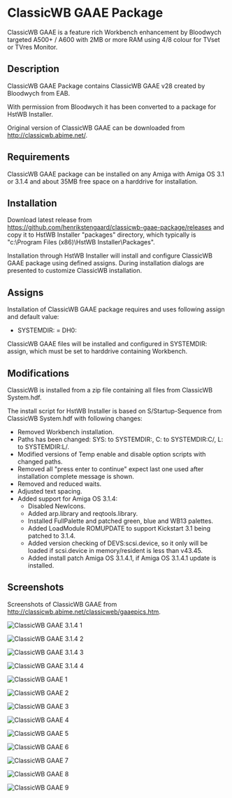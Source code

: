 # ClassicWB GAAE Package

ClassicWB GAAE is a feature rich Workbench enhancement by Bloodwych targeted A500+ / A600 with 2MB or more RAM using 4/8 colour for TVset or TVres Monitor.

## Description

ClassicWB GAAE Package contains ClassicWB GAAE v28 created by Bloodwych from EAB. 

With permission from Bloodwych it has been converted to a package for HstWB Installer.

Original version of ClassicWB GAAE can be downloaded from http://classicwb.abime.net/.

## Requirements

ClassicWB GAAE package can be installed on any Amiga with Amiga OS 3.1 or 3.1.4 and about 35MB free space on a harddrive for installation.

## Installation

Download latest release from https://github.com/henrikstengaard/classicwb-gaae-package/releases and copy it to HstWB Installer "packages" directory, which typically is "c:\Program Files (x86)\HstWB Installer\Packages".

Installation through HstWB Installer will install and configure ClassicWB GAAE package using defined assigns.
During installation dialogs are presented to customize ClassicWB installation.

## Assigns

Installation of ClassicWB GAAE package requires and uses following assign and default value:

- SYSTEMDIR: = DH0:

ClassicWB GAAE files will be installed and configured in SYSTEMDIR: assign, which must be set to harddrive containing Workbench.

## Modifications

ClassicWB is installed from a zip file containing all files from ClassicWB System.hdf.

The install script for HstWB Installer is based on S/Startup-Sequence from ClassicWB System.hdf with following changes:

- Removed Workbench installation.
- Paths has been changed: SYS: to SYSTEMDIR:, C: to SYSTEMDIR:C/, L: to SYSTEMDIR:L/.
- Modified versions of Temp enable and disable option scripts with changed paths.
- Removed all "press enter to continue" expect last one used after installation complete message is shown.
- Removed and reduced waits.
- Adjusted text spacing.
- Added support for Amiga OS 3.1.4:
  - Disabled NewIcons.
  - Added arp.library and reqtools.library.
  - Installed FullPalette and patched green, blue and WB13 palettes.
  - Added LoadModule ROMUPDATE to support Kickstart 3.1 being patched to 3.1.4.
  - Added version checking of DEVS:scsi.device, so it only will be loaded if scsi.device in memory/resident is less than v43.45.
  - Added install patch Amiga OS 3.1.4.1, if Amiga OS 3.1.4.1 update is installed.

## Screenshots

Screenshots of ClassicWB GAAE from http://classicwb.abime.net/classicweb/gaaepics.htm.

![ClassicWB GAAE 3.1.4 1](screenshots/classicwb_gaae_3.1.4_1.png?raw=true)

![ClassicWB GAAE 3.1.4 2](screenshots/classicwb_gaae_3.1.4_2.png?raw=true)

![ClassicWB GAAE 3.1.4 3](screenshots/classicwb_gaae_3.1.4_3.png?raw=true)

![ClassicWB GAAE 3.1.4 4](screenshots/classicwb_gaae_3.1.4_4.png?raw=true)

![ClassicWB GAAE 1](screenshots/classicwb_gaae_1.png?raw=true)

![ClassicWB GAAE 2](screenshots/classicwb_gaae_2.png?raw=true)

![ClassicWB GAAE 3](screenshots/classicwb_gaae_3.png?raw=true)

![ClassicWB GAAE 4](screenshots/classicwb_gaae_4.png?raw=true)

![ClassicWB GAAE 5](screenshots/classicwb_gaae_5.png?raw=true)

![ClassicWB GAAE 6](screenshots/classicwb_gaae_6.png?raw=true)

![ClassicWB GAAE 7](screenshots/classicwb_gaae_7.png?raw=true)

![ClassicWB GAAE 8](screenshots/classicwb_gaae_8.png?raw=true)

![ClassicWB GAAE 9](screenshots/classicwb_gaae_9.png?raw=true)